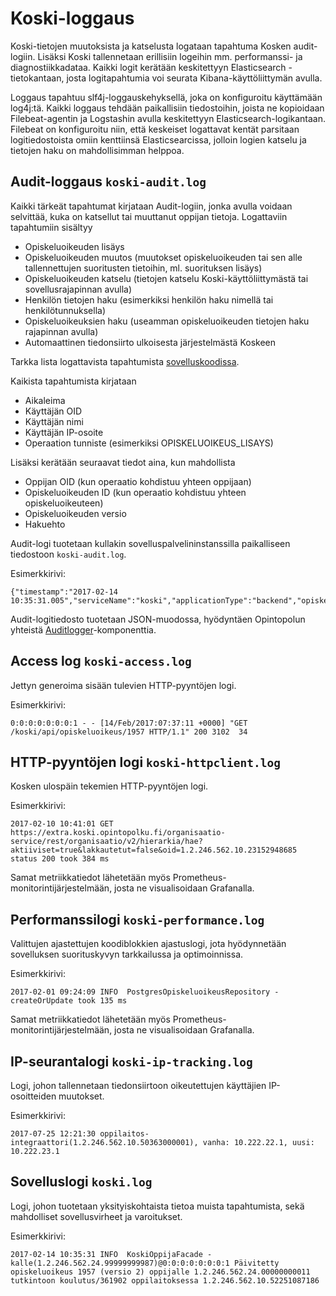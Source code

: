 # Koski-loggaus

Koski-tietojen muutoksista ja katselusta logataan tapahtuma Kosken audit-logiin. Lisäksi Koski tallennetaan
erillisiin logeihin mm. performanssi- ja diagnostiikkadataa. Kaikki logit kerätään keskitettyyn Elasticsearch
-tietokantaan, josta logitapahtumia voi seurata Kibana-käyttöliittymän avulla.

Loggaus tapahtuu slf4j-loggauskehyksellä, joka on konfiguroitu käyttämään log4j:tä. Kaikki loggaus tehdään paikallisiin
tiedostoihin, joista ne kopioidaan Filebeat-agentin ja Logstashin avulla keskitettyyn Elasticsearch-logikantaan. Filebeat
on konfiguroitu niin, että keskeiset logattavat kentät parsitaan logitiedostoista omiin kenttiinsä Elasticsearcissa, jolloin
logien katselu ja tietojen haku on mahdollisimman helppoa.

## Audit-loggaus `koski-audit.log`

Kaikki tärkeät tapahtumat kirjataan Audit-logiin, jonka avulla voidaan selvittää, kuka on katsellut tai muuttanut
oppijan tietoja. Logattaviin tapahtumiin sisältyy

- Opiskeluoikeuden lisäys
- Opiskeluoikeuden muutos (muutokset opiskeluoikeuden tai sen alle tallennettujen suoritusten tietoihin, ml. suorituksen lisäys)
- Opiskeluoikeuden katselu (tietojen katselu Koski-käyttöliittymästä tai sovellusrajapinnan avulla)
- Henkilön tietojen haku (esimerkiksi henkilön haku nimellä tai henkilötunnuksella)
- Opiskeluoikeuksien haku (useamman opiskeluoikeuden tietojen haku rajapinnan avulla)
- Automaattinen tiedonsiirto ulkoisesta järjestelmästä Koskeen

Tarkka lista logattavista tapahtumista [sovelluskoodissa](https://github.com/Opetushallitus/koski/blob/600c51031dc1906851bae79a587386f38723e1f1/src/main/scala/fi/oph/koski/log/AuditLog.scala#L41).

Kaikista tapahtumista kirjataan

- Aikaleima
- Käyttäjän OID
- Käyttäjän nimi
- Käyttäjän IP-osoite
- Operaation tunniste (esimerkiksi OPISKELUOIKEUS_LISAYS)

Lisäksi kerätään seuraavat tiedot aina, kun mahdollista

- Oppijan OID (kun operaatio kohdistuu yhteen oppijaan)
- Opiskeluoikeuden ID (kun operaatio kohdistuu yhteen opiskeluoikeuteen)
- Opiskeluoikeuden versio
- Hakuehto

Audit-logi tuotetaan kullakin sovelluspalvelininstanssilla paikalliseen tiedostoon `koski-audit.log`.

Esimerkkirivi:

    {"timestamp":"2017-02-14 10:35:31.005","serviceName":"koski","applicationType":"backend","opiskeluoikeusId":"1957","oppijaHenkiloOid":"1.2.246.562.24.00000000011","clientIp":"0:0:0:0:0:0:0:1","kayttajaHenkiloOid":"1.2.246.562.24.99999999987","operaatio":"OPISKELUOIKEUS_MUUTOS","opiskeluoikeusVersio":"2"}

Audit-logitiedosto tuotetaan JSON-muodossa, hyödyntäen Opintopolun yhteistä [Auditlogger](https://github.com/Opetushallitus/auditlogger)-komponenttia.

## Access log `koski-access.log`

Jettyn generoima sisään tulevien HTTP-pyyntöjen logi.

Esimerkkirivi:

    0:0:0:0:0:0:0:1 - - [14/Feb/2017:07:37:11 +0000] "GET /koski/api/opiskeluoikeus/1957 HTTP/1.1" 200 3102  34

## HTTP-pyyntöjen logi `koski-httpclient.log`

Kosken ulospäin tekemien HTTP-pyyntöjen logi.

Esimerkkirivi:

    2017-02-10 10:41:01 GET https://extra.koski.opintopolku.fi/organisaatio-service/rest/organisaatio/v2/hierarkia/hae?aktiiviset=true&lakkautetut=false&oid=1.2.246.562.10.23152948685 status 200 took 384 ms

Samat metriikkatiedot lähetetään myös Prometheus-monitorintijärjestelmään, josta ne visualisoidaan Grafanalla.

## Performanssilogi `koski-performance.log`

Valittujen ajastettujen koodiblokkien ajastuslogi, jota hyödynnetään sovelluksen suorituskyvyn tarkkailussa ja
optimoinnissa.

Esimerkkirivi:

    2017-02-01 09:24:09 INFO  PostgresOpiskeluoikeusRepository - createOrUpdate took 135 ms

Samat metriikkatiedot lähetetään myös Prometheus-monitorintijärjestelmään, josta ne visualisoidaan Grafanalla.

## IP-seurantalogi `koski-ip-tracking.log`

Logi, johon tallennetaan tiedonsiirtoon oikeutettujen käyttäjien IP-osoitteiden muutokset.

Esimerkkirivi:

    2017-07-25 12:21:30 oppilaitos-integraattori(1.2.246.562.10.50363000001), vanha: 10.222.22.1, uusi: 10.222.23.1

## Sovelluslogi `koski.log`

Logi, johon tuotetaan yksityiskohtaista tietoa muista tapahtumista, sekä mahdolliset sovellusvirheet ja varoitukset.

Esimerkkirivi:

    2017-02-14 10:35:31 INFO  KoskiOppijaFacade - kalle(1.2.246.562.24.99999999987)@0:0:0:0:0:0:0:1 Päivitetty opiskeluoikeus 1957 (versio 2) oppijalle 1.2.246.562.24.00000000011 tutkintoon koulutus/361902 oppilaitoksessa 1.2.246.562.10.52251087186
